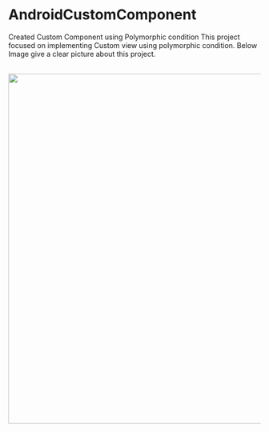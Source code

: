# AndroidCustomComponent
Created Custom Component using Polymorphic condition 
This project focused on implementing Custom view using polymorphic condition. Below Image give a clear picture about this project.

<br>
<img height ="700" src = "https://github.com/prasannait10/AndroidCustomComponent/tree/master/img/CustomViewClassDiagram.png" />
</br>
